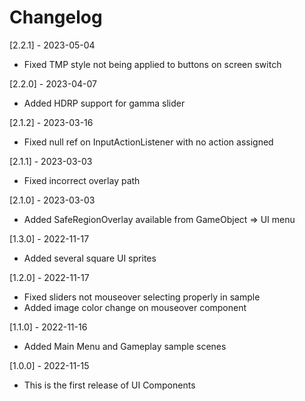 # Changelog

[2.2.1] - 2023-05-04
- Fixed TMP style not being applied to buttons on screen switch

[2.2.0] - 2023-04-07
- Added HDRP support for gamma slider

[2.1.2] - 2023-03-16
- Fixed null ref on InputActionListener with no action assigned

[2.1.1] - 2023-03-03
- Fixed incorrect overlay path

[2.1.0] - 2023-03-03
- Added SafeRegionOverlay available from GameObject => UI menu

[1.3.0] - 2022-11-17
- Added several square UI sprites

[1.2.0] - 2022-11-17
- Fixed sliders not mouseover selecting properly in sample
- Added image color change on mouseover component

[1.1.0] - 2022-11-16
- Added Main Menu and Gameplay sample scenes

[1.0.0] - 2022-11-15
- This is the first release of UI Components